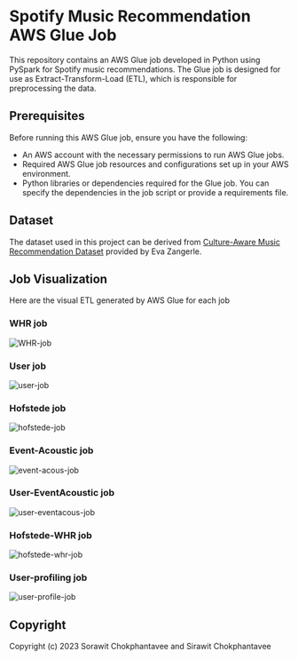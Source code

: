 # Spotify Music Recommendation AWS Glue Job

This repository contains an AWS Glue job developed in Python using PySpark for Spotify music recommendations. The Glue job is designed for use as Extract-Transform-Load (ETL), which is responsible for preprocessing the data.

## Prerequisites

Before running this AWS Glue job, ensure you have the following:

- An AWS account with the necessary permissions to run AWS Glue jobs.
- Required AWS Glue job resources and configurations set up in your AWS environment.
- Python libraries or dependencies required for the Glue job. You can specify the dependencies in the job script or provide a requirements file.

## Dataset
The dataset used in this project can be derived from [Culture-Aware Music Recommendation Dataset](https://zenodo.org/records/3477842) provided by Eva Zangerle.

## Job Visualization
Here are the visual ETL generated by AWS Glue for each job 
### WHR job
![WHR-job](https://github.com/SorawitChok/AWS-Glue-data-preprocess/assets/52538051/3f0c7283-924b-401b-959f-b1cf8be8fbbd)

### User job
![user-job](https://github.com/SorawitChok/AWS-Glue-data-preprocess/assets/52538051/51fa0e82-3755-4bd4-84fb-5044ca6bd64f)

### Hofstede job
![hofstede-job](https://github.com/SorawitChok/AWS-Glue-data-preprocess/assets/52538051/e0cfc062-a78a-4dce-82a8-5fbb608cfe28)

### Event-Acoustic job 
![event-acous-job](https://github.com/SorawitChok/AWS-Glue-data-preprocess/assets/52538051/5bcc1487-fe82-4205-9247-77c8de421c46)

### User-EventAcoustic job
![user-eventacous-job](https://github.com/SorawitChok/AWS-Glue-data-preprocess/assets/52538051/2e33cdc4-3686-4a43-a6ac-1b96d29892a2)

### Hofstede-WHR job
![hofstede-whr-job](https://github.com/SorawitChok/AWS-Glue-data-preprocess/assets/52538051/f2747dc2-afe3-4e2d-98c2-1741c00417dd)

### User-profiling job
![user-profile-job](https://github.com/SorawitChok/AWS-Glue-data-preprocess/assets/52538051/4ec526e5-6442-42a5-afa3-72b90bcfa512)


## Copyright
Copyright (c) 2023 Sorawit Chokphantavee and Sirawit Chokphantavee
